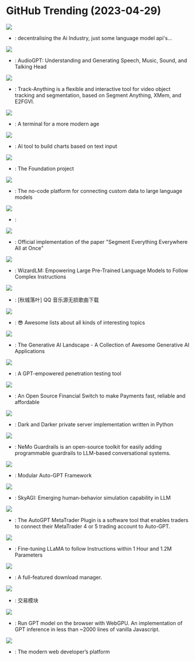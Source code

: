 # GitHub Trending (2023-04-29)

![](https://img.shields.io/badge/Python-New%201-green?style=flat-square&logo=appveyor)
- [](https://github.comundefined): decentralising the Ai Industry, just some language model api's...

![](https://img.shields.io/badge/Python-New%201-green?style=flat-square&logo=appveyor)
- [](https://github.comundefined): AudioGPT: Understanding and Generating Speech, Music, Sound, and Talking Head

![](https://img.shields.io/badge/Python-New%20438-green?style=flat-square&logo=appveyor)
- [](https://github.comundefined): Track-Anything is a flexible and interactive tool for video object tracking and segmentation, based on Segment Anything, XMem, and E2FGVI.

![](https://img.shields.io/badge/TypeScript-New%20255-green?style=flat-square&logo=appveyor)
- [](https://github.comundefined): A terminal for a more modern age

![](https://img.shields.io/badge/TypeScript-New%20226-green?style=flat-square&logo=appveyor)
- [](https://github.comundefined): AI tool to build charts based on text input

![](https://img.shields.io/badge/Swift-New%20150-green?style=flat-square&logo=appveyor)
- [](https://github.comundefined): The Foundation project

![](https://img.shields.io/badge/TypeScript-New%20156-green?style=flat-square&logo=appveyor)
- [](https://github.comundefined): The no-code platform for connecting custom data to large language models

![](https://img.shields.io/badge/Python-New%201-green?style=flat-square&logo=appveyor)
- [](https://github.comundefined): 

![](https://img.shields.io/badge/Python-New%20242-green?style=flat-square&logo=appveyor)
- [](https://github.comundefined): Official implementation of the paper "Segment Everything Everywhere All at Once"

![](https://img.shields.io/badge/Python-New%20247-green?style=flat-square&logo=appveyor)
- [](https://github.comundefined): WizardLM: Empowering Large Pre-Trained Language Models to Follow Complex Instructions

![](https://img.shields.io/badge/Python-New%20138-green?style=flat-square&logo=appveyor)
- [](https://github.comundefined): [秋城落叶] QQ 音乐源无损歌曲下载

![](https://img.shields.io/badge/none-New%20209-green?style=flat-square&logo=appveyor)
- [](https://github.comundefined): 😎 Awesome lists about all kinds of interesting topics

![](https://img.shields.io/badge/none-New%20452-green?style=flat-square&logo=appveyor)
- [](https://github.comundefined): The Generative AI Landscape - A Collection of Awesome Generative AI Applications

![](https://img.shields.io/badge/HTML-New%20179-green?style=flat-square&logo=appveyor)
- [](https://github.comundefined): A GPT-empowered penetration testing tool

![](https://img.shields.io/badge/Rust-New%20210-green?style=flat-square&logo=appveyor)
- [](https://github.comundefined): An Open Source Financial Switch to make Payments fast, reliable and affordable

![](https://img.shields.io/badge/Python-New%2040-green?style=flat-square&logo=appveyor)
- [](https://github.comundefined): Dark and Darker private server implementation written in Python

![](https://img.shields.io/badge/Python-New%20148-green?style=flat-square&logo=appveyor)
- [](https://github.comundefined): NeMo Guardrails is an open-source toolkit for easily adding programmable guardrails to LLM-based conversational systems.

![](https://img.shields.io/badge/Python-New%2097-green?style=flat-square&logo=appveyor)
- [](https://github.comundefined): Modular Auto-GPT Framework

![](https://img.shields.io/badge/Python-New%2074-green?style=flat-square&logo=appveyor)
- [](https://github.comundefined): SkyAGI: Emerging human-behavior simulation capability in LLM

![](https://img.shields.io/badge/Python-New%2057-green?style=flat-square&logo=appveyor)
- [](https://github.comundefined): The AutoGPT MetaTrader Plugin is a software tool that enables traders to connect their MetaTrader 4 or 5 trading account to Auto-GPT.

![](https://img.shields.io/badge/Python-New%20120-green?style=flat-square&logo=appveyor)
- [](https://github.comundefined): Fine-tuning LLaMA to follow Instructions within 1 Hour and 1.2M Parameters

![](https://img.shields.io/badge/JavaScript-New%20230-green?style=flat-square&logo=appveyor)
- [](https://github.comundefined): A full-featured download manager.

![](https://img.shields.io/badge/Python-New%2035-green?style=flat-square&logo=appveyor)
- [](https://github.comundefined): 交易模块

![](https://img.shields.io/badge/JavaScript-New%20138-green?style=flat-square&logo=appveyor)
- [](https://github.comundefined): Run GPT model on the browser with WebGPU. An implementation of GPT inference in less than ~2000 lines of vanilla Javascript.

![](https://img.shields.io/badge/TypeScript-New%20112-green?style=flat-square&logo=appveyor)
- [](https://github.comundefined): The modern web developer’s platform

